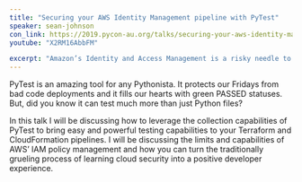 ```yaml
---
title: "Securing your AWS Identity Management pipeline with PyTest"
speaker: sean-johnson
con_link: https://2019.pycon-au.org/talks/securing-your-aws-identity-management-pipeline-with-pytest
youtube: "X2RM16AbbFM"

excerpt: "Amazon’s Identity and Access Management is a risky needle to thread when it comes to deploying into the cloud, especially when it comes to empowering your developers to make their own changes. In this talk I will be showing how to leverage PyTest to test your policies before they hit production."
---
```


PyTest is an amazing tool for any Pythonista. It protects our Fridays from bad code deployments and it fills our hearts with green PASSED statuses. But, did you know it can test much more than just Python files?

In this talk I will be discussing how to leverage the collection capabilities of PyTest to bring easy and powerful testing capabilities to your Terraform and CloudFormation pipelines. I will be discussing the limits and capabilities of AWS’ IAM policy management and how you can turn the traditionally grueling process of learning cloud security into a positive developer experience.